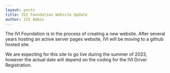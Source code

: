 ```yaml
---
layout: posts
title: IVI Foundation Website Update
author: IVI Admin
---
```


The IVI Foundation is in the process of creating  a new website.  After several
years hosting an active server pages website, IVI will be moving to a github
hosted site.

We are expecting for this site to go live during the summer of 2023, however
the actual date will depend on the coding for the IVI Driver Registration.
